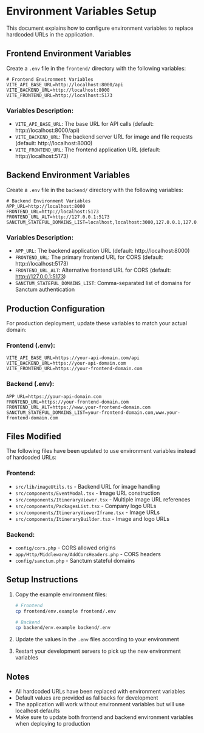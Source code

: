 # Environment Variables Setup

This document explains how to configure environment variables to replace hardcoded URLs in the application.

## Frontend Environment Variables

Create a `.env` file in the `frontend/` directory with the following variables:

```env
# Frontend Environment Variables
VITE_API_BASE_URL=http://localhost:8000/api
VITE_BACKEND_URL=http://localhost:8000
VITE_FRONTEND_URL=http://localhost:5173
```

### Variables Description:
- `VITE_API_BASE_URL`: The base URL for API calls (default: http://localhost:8000/api)
- `VITE_BACKEND_URL`: The backend server URL for image and file requests (default: http://localhost:8000)
- `VITE_FRONTEND_URL`: The frontend application URL (default: http://localhost:5173)

## Backend Environment Variables

Create a `.env` file in the `backend/` directory with the following variables:

```env
# Backend Environment Variables
APP_URL=http://localhost:8000
FRONTEND_URL=http://localhost:5173
FRONTEND_URL_ALT=http://127.0.0.1:5173
SANCTUM_STATEFUL_DOMAINS_LIST=localhost,localhost:3000,127.0.0.1,127.0.0.1:8000,::1
```

### Variables Description:
- `APP_URL`: The backend application URL (default: http://localhost:8000)
- `FRONTEND_URL`: The primary frontend URL for CORS (default: http://localhost:5173)
- `FRONTEND_URL_ALT`: Alternative frontend URL for CORS (default: http://127.0.0.1:5173)
- `SANCTUM_STATEFUL_DOMAINS_LIST`: Comma-separated list of domains for Sanctum authentication

## Production Configuration

For production deployment, update these variables to match your actual domain:

### Frontend (.env):
```env
VITE_API_BASE_URL=https://your-api-domain.com/api
VITE_BACKEND_URL=https://your-api-domain.com
VITE_FRONTEND_URL=https://your-frontend-domain.com
```

### Backend (.env):
```env
APP_URL=https://your-api-domain.com
FRONTEND_URL=https://your-frontend-domain.com
FRONTEND_URL_ALT=https://www.your-frontend-domain.com
SANCTUM_STATEFUL_DOMAINS_LIST=your-frontend-domain.com,www.your-frontend-domain.com
```

## Files Modified

The following files have been updated to use environment variables instead of hardcoded URLs:

### Frontend:
- `src/lib/imageUtils.ts` - Backend URL for image handling
- `src/components/EventModal.tsx` - Image URL construction
- `src/components/ItineraryViewer.tsx` - Multiple image URL references
- `src/components/PackagesList.tsx` - Company logo URLs
- `src/components/ItineraryViewerIframe.tsx` - Image URLs
- `src/components/ItineraryBuilder.tsx` - Image and logo URLs

### Backend:
- `config/cors.php` - CORS allowed origins
- `app/Http/Middleware/AddCorsHeaders.php` - CORS headers
- `config/sanctum.php` - Sanctum stateful domains

## Setup Instructions

1. Copy the example environment files:
   ```bash
   # Frontend
   cp frontend/env.example frontend/.env
   
   # Backend
   cp backend/env.example backend/.env
   ```

2. Update the values in the `.env` files according to your environment

3. Restart your development servers to pick up the new environment variables

## Notes

- All hardcoded URLs have been replaced with environment variables
- Default values are provided as fallbacks for development
- The application will work without environment variables but will use localhost defaults
- Make sure to update both frontend and backend environment variables when deploying to production
